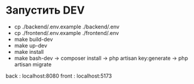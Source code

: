 

# Запустить DEV

- cp ./backend/.env.example ./backend/.env
- cp ./frontend/.env.example ./frontend/.env
- make build-dev
- make up-dev
- make install
- make bash-dev
  -> composer install
  -> php artisan key:generate
  -> php artisan migrate

back : localhost:8080
front : localhost:5173
